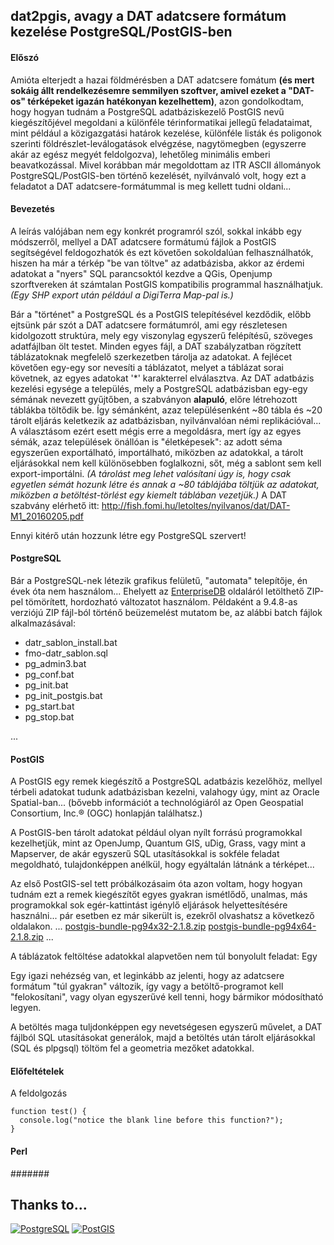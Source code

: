 ## dat2pgis, avagy a DAT adatcsere formátum kezelése PostgreSQL/PostGIS-ben

#### Előszó

Amióta elterjedt a hazai földmérésben a DAT adatcsere fomátum **(és mert sokáig állt rendelkezésemre semmilyen szoftver, amivel ezeket a "DAT-os" térképeket igazán hatékonyan kezelhettem)**, azon gondolkodtam, hogy hogyan tudnám a PostgreSQL adatbáziskezelő PostGIS nevű kiegészítőjével megoldani a különféle térinformatikai jellegű feladataimat, mint például a közigazgatási határok kezelése, különféle listák és poligonok szerinti földrészlet-leválogatások elvégzése, nagytömegben (egyszerre akár az egész megyét feldolgozva), lehetőleg minimális emberi beavatkozással. Mivel korábban már megoldottam az ITR ASCII állományok PostgreSQL/PostGIS-ben történő kezelését, nyilvánvaló volt, hogy ezt a feladatot a DAT adatcsere-formátummal is meg kellett tudni oldani...

#### Bevezetés

A leírás valójában nem egy konkrét programról szól, sokkal inkább egy módszerről, mellyel a DAT adatcsere formátumú fájlok a PostGIS segítségével feldogozhatók és ezt követően sokoldalúan felhasználhatók, hiszen ha már a térkép "be van töltve" az adatbázisba, akkor az érdemi adatokat a "nyers" SQL parancsoktól kezdve a QGis, Openjump szorftvereken át számtalan PostGIS kompatibilis programmal használhatjuk. *(Egy SHP export után például a DigiTerra Map-pal is.)*

Bár a "történet" a PostgreSQL és a PostGIS telepítésével kezdődik, előbb ejtsünk pár szót a DAT adatcsere formátumról, ami egy részletesen kidolgozott struktúra, mely egy viszonylag egyszerű felépítésű, szöveges adatfájlban ölt testet. Minden egyes fájl, a DAT szabályzatban rögzített táblázatoknak megfelelő szerkezetben tárolja az adatokat. A fejlécet követően egy-egy sor nevesíti a táblázatot, melyet a táblázat sorai követnek, az egyes adatokat '\*' karakterrel elválasztva.
Az DAT adatbázis kezelési egysége a település, mely a PostgreSQL adatbázisban egy-egy sémának nevezett gyűjtőben, a szabványon **alapuló**, előre létrehozott táblákba töltődik be. Így sémánként, azaz településenként ~80 tábla és ~20 tárolt eljárás keletkezik az adatbázisban, nyilvánvalóan némi replikációval... A választásom ezért esett mégis erre a megoldásra, mert így az egyes sémák, azaz települések önállóan is "életképesek": az adott séma egyszerűen exportálható, importálható, miközben az adatokkal, a tárolt eljárásokkal nem kell különösebben foglalkozni, sőt, még a sablont sem kell export-importálni. *(A tárolást meg lehet valósítani úgy is, hogy csak egyetlen sémát hozunk létre és annak a ~80 táblájába töltjük az adatokat, miközben a betöltést-törlést egy kiemelt táblában vezetjük.)*
A DAT szabvány elérhető itt: http://fish.fomi.hu/letoltes/nyilvanos/dat/DAT-M1_20160205.pdf

Ennyi kitérő után hozzunk létre egy PostgreSQL szervert!

#### PostgreSQL
Bár a PostgreSQL-nek létezik grafikus felületű, "automata" telepítője, én évek óta nem használom... Ehelyett az [EnterpriseDB](http://www.enterprisedb.com/products-services-training/pgbindownload) oldaláról letölthető ZIP-pel tömörített, hordozható változatot használom. Példaként a 9.4.8-as verziójú ZIP fájl-ból történő beüzemelést mutatom be, az alábbi batch fájlok alkalmazásával:

- datr_sablon_install.bat
- fmo-datr_sablon.sql
- pg_admin3.bat
- pg_conf.bat
- pg_init.bat
- pg_init_postgis.bat
- pg_start.bat
- pg_stop.bat

...

#### PostGIS
A PostGIS egy remek kiegészítő a PostgreSQL adatbázis kezelőhöz, mellyel térbeli adatokat tudunk adatbázisban kezelni, valahogy úgy, mint az Oracle Spatial-ban... (bővebb információt a technológiáról az Open Geospatial Consortium, Inc.® (OGC) honlapján találhatsz.)

A PostGIS-ben tárolt adatokat például olyan nyílt forrású programokkal kezelhetjük, mint az OpenJump, Quantum GIS, uDig, Grass, vagy mint a Mapserver, de akár egyszerű SQL utasításokkal is sokféle feladat megoldható, tulajdonképpen anélkül, hogy egyáltalán látnánk a térképet...

Az első PostGIS-sel tett próbálkozásaim óta azon voltam, hogy hogyan tudnám ezt a remek kiegészítőt egyes gyakran ismétlődő, unalmas, más programokkal sok egér-kattintást igénylő eljárások helyettesítésére használni... pár esetben ez már sikerült is, ezekről olvashatsz a következő oldalakon.
...
[postgis-bundle-pg94x32-2.1.8.zip](http://download.osgeo.org/postgis/windows/pg94/archive/postgis-bundle-pg94x32-2.1.8.zip)
[postgis-bundle-pg94x64-2.1.8.zip](http://download.osgeo.org/postgis/windows/pg94/archive/postgis-bundle-pg94x64-2.1.8.zip)
...

A táblázatok feltöltése adatokkal alapvetően nem túl bonyolult feladat: Egy

Egy igazi nehézség van, et leginkább az jelenti, hogy az adatcsere formátum "túl gyakran" változik, így vagy a betöltő-programot kell "felokosítani", vagy olyan egyszerűvé kell tenni, hogy bármikor módosítható legyen.

A betöltés maga tuljdonképpen egy nevetségesen egyszerű művelet, a DAT fájlból SQL utasításokat generálok, majd a betöltés után tárolt eljárásokkal (SQL és plpgsql) töltöm fel a geometria mezőket adatokkal.

#### Előfeltételek
A feldolgozás 
```
function test() {
  console.log("notice the blank line before this function?");
}
```
#### Perl

#######




Thanks to...
------------
[![PostgreSQL](https://wiki.postgresql.org/images/3/30/PostgreSQL_logo.3colors.120x120.png)](http://www.postgresql.org)
[![PostGIS](https://upload.wikimedia.org/wikipedia/en/6/60/PostGIS_logo.png)](http://www.postgis.org)
